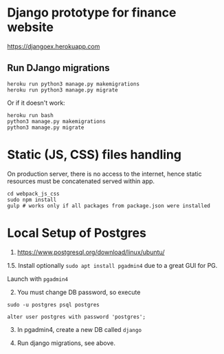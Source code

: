 # Django prototype for finance website

<https://djangoex.herokuapp.com>

## Run DJango migrations

```shell
heroku run python3 manage.py makemigrations
heroku run python3 manage.py migrate
```

Or if it doesn't work:

```shell
heroku run bash
python3 manage.py makemigrations
python3 manage.py migrate
```

# Static (JS, CSS) files handling

On production server, there is no access to the internet, hence static resources must be concatenated served within app.

```shell
cd webpack_js_css
sudo npm install
gulp # works only if all packages from package.json were installed
```

# Local Setup of Postgres

1. <https://www.postgresql.org/download/linux/ubuntu/>

1.5. Install optionally `sudo apt install pgadmin4` due to a great GUI for PG.

Launch with `pgadmin4`

2. You must change DB password, so execute

```
sudo -u postgres psql postgres

alter user postgres with password 'postgres';
```

3. In pgadmin4, create a new DB called `django`

4. Run django migrations, see above.

